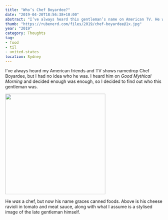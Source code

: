 ```yaml
---
title: "Who’s Chef Boyardee?"
date: "2019-04-20T18:56:38+10:00"
abstract: "I’ve always heard this gentleman’s name on American TV. He was a real chef, but he’s now known as a name on a can."
thumb: "https://rubenerd.com/files/2019/chef-boyardee@1x.jpg"
year: "2019"
category: Thoughts
tag:
- food
- til
- united-states
location: Sydney
---
```

I've always heard my American friends and TV shows namedrop Chef Boyardee, but I had no idea who he was. I heard him on *Good Mythical Morning* and decided enough was enough, so I decided to find out who this gentleman was.

<p><img src="https://rubenerd.com/files/2019/chef-boyardee@1x.jpg" srcset="https://rubenerd.com/files/2019/chef-boyardee@1x.jpg 1x, https://rubenerd.com/files/2019/chef-boyardee@2x.jpg 2x" alt="" style="width:320px" /></p>

He *was* a chef, but now his name graces canned foods. Above is his cheese ravioli in tomato and meat sauce, along with what I assume is a stylised image of the late gentleman himself.
